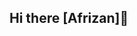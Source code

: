 ## Hi there [Afrizan]👋

<!--
Frontend Developer | Passionate about clean & responsive web design.

I`m high level of experience in web design and development knowledge, producing quality work.

## 🚀 Skills
- HTML, CSS, JavaScript
- React.js, Tailwind CSS
- Git & Figma
-->
